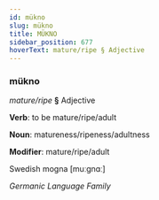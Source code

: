 ```yaml
---
id: mükno
slug: mükno
title: MÜKNO
sidebar_position: 677
hoverText: mature/ripe § Adjective
---
```


### mükno

*mature/ripe* **§** Adjective

**Verb**: to be mature/ripe/adult

**Noun**: matureness/ripeness/adultness

**Modifier**: mature/ripe/adult

Swedish mogna [muːgnɑː]

*Germanic Language Family*